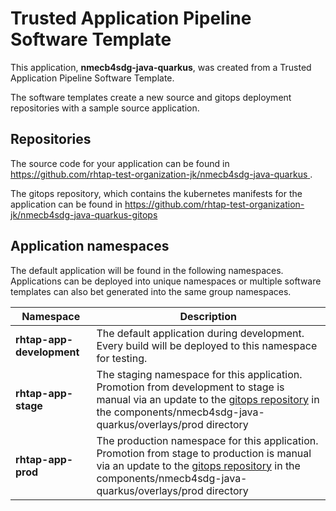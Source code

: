 # Trusted Application Pipeline Software Template

This application, **nmecb4sdg-java-quarkus**, was created from a Trusted Application Pipeline Software Template.

The software templates create a new source and gitops deployment repositories with a sample source application. 

## Repositories

The source code for your application can be found in [https://github.com/rhtap-test-organization-jk/nmecb4sdg-java-quarkus ](https://github.com/rhtap-test-organization-jk/nmecb4sdg-java-quarkus ).
 
The gitops repository, which contains the kubernetes manifests for the application can be found in 
[https://github.com/rhtap-test-organization-jk/nmecb4sdg-java-quarkus-gitops ](https://github.com/rhtap-test-organization-jk/nmecb4sdg-java-quarkus-gitops ) 

## Application namespaces 

The default application will be found in the following namespaces. Applications can be deployed into unique namespaces or multiple software templates can also bet generated into the same group namespaces.  

|  Namespace   |  Description   |  
| -------- | -------- |   
| **rhtap-app-development** | The default application during development. Every build will be deployed to this namespace for testing. | 
| **rhtap-app-stage** | The staging namespace for this application. Promotion from development to stage is manual via an update to the [gitops repository](https://github.com/rhtap-test-organization-jk/nmecb4sdg-java-quarkus-gitops ) in the components/nmecb4sdg-java-quarkus/overlays/prod directory |  
| **rhtap-app-prod** | The production namespace for this application. Promotion from stage to production is manual via an update to the [gitops repository](https://github.com/rhtap-test-organization-jk/nmecb4sdg-java-quarkus-gitops ) in the components/nmecb4sdg-java-quarkus/overlays/prod directory | 